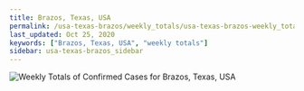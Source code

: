```yaml
---
title: Brazos, Texas, USA
permalink: /usa-texas-brazos/weekly_totals/usa-texas-brazos-weekly_totals.html
last_updated: Oct 25, 2020
keywords: ["Brazos, Texas, USA", "weekly totals"]
sidebar: usa-texas-brazos_sidebar
---
```


![Weekly Totals of Confirmed Cases for Brazos, Texas, USA](/covid_tracker/images/graphs/usa-texas-brazos-weekly_totals_graph.png)
